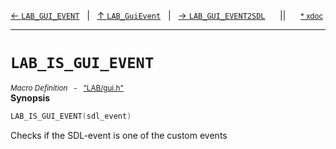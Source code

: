 [&#8592; `LAB_GUI_EVENT`](LAB--gui--lab_guievent--lab_gui_event.md)&nbsp;&nbsp;&nbsp;|&nbsp;&nbsp;&nbsp;[&#8593; `LAB_GuiEvent`](LAB--gui--lab_guievent.md)&nbsp;&nbsp;&nbsp;|&nbsp;&nbsp;&nbsp;[&#8594; `LAB_GUI_EVENT2SDL`](LAB--gui--lab_guievent--lab_gui_event2sdl.md)&nbsp;&nbsp;&nbsp;&nbsp;&nbsp;&nbsp;||&nbsp;&nbsp;&nbsp;&nbsp;&nbsp;&nbsp;<small>[\* xdoc](../xdoc/LAB\gui.xmd#L21)</small>
***

# `LAB_IS_GUI_EVENT`
<small>*Macro Definition* &nbsp; - &nbsp; ["LAB/gui.h"](../include/LAB/gui.h)</small>  
**Synopsis**

```cpp
LAB_IS_GUI_EVENT(sdl_event)
```

Checks if the SDL-event is one of the custom events


